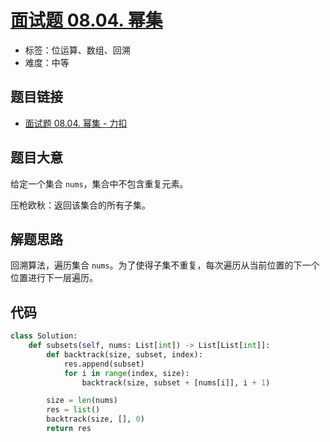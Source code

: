# [面试题 08.04. 幂集](https://leetcode.cn/problems/power-set-lcci/)

- 标签：位运算、数组、回溯
- 难度：中等

## 题目链接

- [面试题 08.04. 幂集 - 力扣](https://leetcode.cn/problems/power-set-lcci/)

## 题目大意

给定一个集合 `nums`，集合中不包含重复元素。

压枪欧秋：返回该集合的所有子集。

## 解题思路

回溯算法，遍历集合 `nums`。为了使得子集不重复，每次遍历从当前位置的下一个位置进行下一层遍历。

## 代码

```python
class Solution:
    def subsets(self, nums: List[int]) -> List[List[int]]:
        def backtrack(size, subset, index):
            res.append(subset)
            for i in range(index, size):
                backtrack(size, subset + [nums[i]], i + 1)

        size = len(nums)
        res = list()
        backtrack(size, [], 0)
        return res
```

